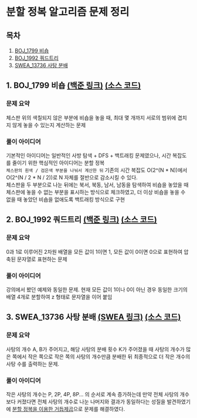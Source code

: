 # 분할 정복 알고리즘 문제 정리

## 목차

1. [BOJ_1799 비숍](#1-boj_1799-비숍-백준-링크-소스-코드)
2. [BOJ_1992 쿼드트리](#2-boj_1992-쿼드트리-백준-링크-소스-코드)
3. [SWEA_13736 사탕 분배](#3-swea_13736-사탕-분배-swea-링크-소스-코드)

## 1. BOJ_1799 비숍 [(백준 링크)](https://www.acmicpc.net/problem/1799) [(소스 코드)](https://github.com/rldnjs7723/CodingTest/blob/main/BOJ/1000/Main_1799.java)

### 문제 요약

체스판 위의 색칠되지 않은 부분에 비숍을 놓을 때, 최대 몇 개까지 서로의 범위에 겹치지 않게 놓을 수 있는지 계산하는 문제

### 풀이 아이디어

기본적인 아이디어는 일반적인 사방 탐색 + DFS + 백트래킹 문제였으나, 시간 복잡도를 줄이기 위한 핵심적인 아이디어는 분할 정복  
`체스판의 흰색 / 검은색 부분을 나눠서 계산한 뒤` 기존의 시간 복잡도 O(2^(N \* N))에서 O(2^(N / 2 \* N / 2))로 N 자체를 절반으로 감소시킬 수 있다.  
체스판을 두 부분으로 나눈 뒤에는 북서, 북동, 남서, 남동을 탐색하여 비숍을 놓았을 때 체스판에 놓을 수 없는 부분을 표시하는 방식으로 체크하였고, 더 이상 비숍을 놓을 수 없을 때 놓았던 비숍을 없애도록 백트래킹 방식으로 구현

## 2. BOJ_1992 쿼드트리 [(백준 링크)](https://www.acmicpc.net/problem/1992) [(소스 코드)](https://github.com/rldnjs7723/CodingTest/blob/main/BOJ/1000/Main_1992.java)

### 문제 요약

0과 1로 이루어진 2차원 배열을 모든 값이 1이면 1, 모든 값이 0이면 0으로 표현하여 압축된 문자열로 표현하는 문제

### 풀이 아이디어

강의에서 봤던 예제와 동일한 문제. 현재 모든 값이 1이나 0이 아닌 경우 동일한 크기의 배열 4개로 분할하여 z 형태로 문자열을 이어 붙임

## 3. SWEA_13736 사탕 분배 [(SWEA 링크)](https://swexpertacademy.com/main/code/problem/problemDetail.do?contestProbId=AX8BB5d6T7gDFARO) [(소스 코드)](https://github.com/rldnjs7723/CodingTest/blob/main/SWEA/13000/Solution_13736.java)

### 문제 요약

사탕의 개수 A, B가 주어지고, 해당 사탕의 분배 횟수 K가 주어졌을 때 사탕의 개수가 많은 쪽에서 작은 쪽으로 작은 쪽의 사탕의 개수만큼 분배한 뒤 최종적으로 더 작은 개수의 사탕 수를 출력하는 문제.

### 풀이 아이디어

작은 사탕의 개수는 P, 2P, 4P, 8P... 의 순서로 계속 증가하는데 만약 전체 사탕의 개수보다 커졌다면 전체 사탕의 개수로 나눈 나머지와 결과가 동일하다는 성질을 발견하였기에 [분할 정복을 이용한 거듭제곱](https://github.com/rldnjs7723/CodingTest#분할-정복을-이용한-거듭제곱)으로 문제를 해결하였다.
